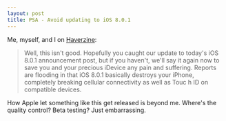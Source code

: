 ```yaml
---
layout: post
title: PSA - Avoid updating to iOS 8.0.1
---
```


Me, myself, and I on [Haverzine](http://haverzine.com/2014/09/24/psa-update-idevice-ios-8-0-1/):

> Well, this isn't good. Hopefully you caught our update to today's iOS 8.0.1 announcement post, but if you haven't, we'll say it again now to save you and your precious iDevice any pain and suffering. Reports are flooding in that iOS 8.0.1 basically destroys your iPhone, completely breaking cellular connectivity as well as Touc h ID on compatible devices.

How Apple let something like this get released is beyond me. Where's the quality control? Beta testing? Just embarrassing.